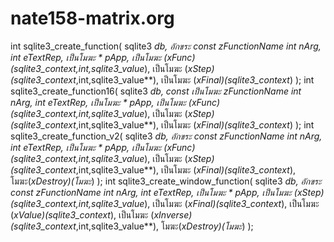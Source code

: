 # nate158-matrix.org
int sqlite3_create_function(   sqlite3 *db,   อักขระ const *zFunctionName   int nArg,   int eTextRep,   เป็นโมฆะ * pApp,   เป็นโมฆะ (*xFunc)(sqlite3_context*,int,sqlite3_value**),   เป็นโมฆะ (*xStep)(sqlite3_context*,int,sqlite3_value**),   เป็นโมฆะ (*xFinal)(sqlite3_context*) ); int sqlite3_create_function16(   sqlite3 *db,   const เป็นโมฆะ *zFunctionName   int nArg,   int eTextRep,   เป็นโมฆะ * pApp,   เป็นโมฆะ (*xFunc)(sqlite3_context*,int,sqlite3_value**),   เป็นโมฆะ (*xStep)(sqlite3_context*,int,sqlite3_value**),   เป็นโมฆะ (*xFinal)(sqlite3_context*) ); int sqlite3_create_function_v2(   sqlite3 *db,   อักขระ const *zFunctionName   int nArg,   int eTextRep,   เป็นโมฆะ * pApp,   เป็นโมฆะ (*xFunc)(sqlite3_context*,int,sqlite3_value**),   เป็นโมฆะ (*xStep)(sqlite3_context*,int,sqlite3_value**),   เป็นโมฆะ (*xFinal)(sqlite3_context*),   โมฆะ(*xDestroy)(โมฆะ*) ); int sqlite3_create_window_function(   sqlite3 *db,   อักขระ const *zFunctionName   int nArg,   int eTextRep,   เป็นโมฆะ * pApp,   เป็นโมฆะ (*xStep)(sqlite3_context*,int,sqlite3_value**),   เป็นโมฆะ (*xFinal)(sqlite3_context*),   เป็นโมฆะ (*xValue)(sqlite3_context*),   เป็นโมฆะ (*xInverse)(sqlite3_context*,int,sqlite3_value**),   โมฆะ(*xDestroy)(โมฆะ*) );
